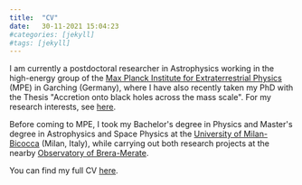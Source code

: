 ```yaml
---
title:  "CV"
date:   30-11-2021 15:04:23
#categories: [jekyll]
#tags: [jekyll]
---
```

I am currently a postdoctoral researcher in Astrophysics working in the high-energy group of the <a class="normal" target="_blank" href="https://www.mpe.mpg.de/main">Max Planck Institute for Extraterrestrial Physics</a> (MPE) in Garching (Germany), where I have also recently taken my PhD with the Thesis "Accretion onto black holes across the mass scale". For my research interests, see <a class="normal" href="/Research">here</a>.

Before coming to MPE, I took my Bachelor's degree in Physics and Master's degree in Astrophysics and Space Physics at the <a class="normal" target="_blank" href="https://www.fisica.unimib.it/en/research/astrophysics">University of Milan-Bicocca</a> (Milan, Italy), while carrying out both research projects at the nearby <a class="normal" target="_blank" href="http://www.brera.inaf.it/?page=chisiamo;lingua=inglese">Observatory of Brera-Merate</a>.

You can find my full CV <a class="normal" target="_blank" href="/assets/docs/cv.pdf">here</a>.
